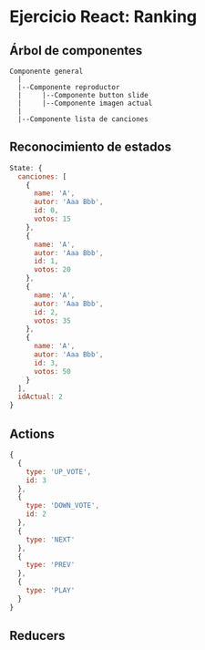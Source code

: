 # Ejercicio React: Ranking

## Árbol de componentes

```
Componente general
  |
  |--Componente reproductor
  |     |--Componente button slide
  |     |--Componente imagen actual
  |
  |--Componente lista de canciones
```

## Reconocimiento de estados

```js
State: {
  canciones: [
    {
      name: 'A',
      autor: 'Aaa Bbb',
      id: 0,
      votos: 15
    },
    {
      name: 'A',
      autor: 'Aaa Bbb',
      id: 1,
      votos: 20
    },
    {
      name: 'A',
      autor: 'Aaa Bbb',
      id: 2,
      votos: 35
    },
    {
      name: 'A',
      autor: 'Aaa Bbb',
      id: 3,
      votos: 50
    }
  ],
  idActual: 2
}
```

## Actions

```js
{
  {
    type: 'UP_VOTE',
    id: 3
  },
  {
    type: 'DOWN_VOTE',
    id: 2
  },
  {
    type: 'NEXT'
  },
  {
    type: 'PREV'
  },
  {
    type: 'PLAY'
  }
}
```

## Reducers